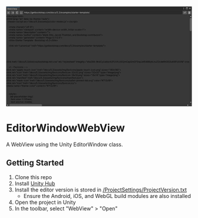 ![EditorWindow WebView](/EditorWindowWebView.png)

# EditorWindowWebView
A WebView using the Unity EditorWindow class.

## Getting Started
1. Clone this repo
1. Install [Unity Hub](https://unity.com/unity-hub)
1. Install the editor version is stored in [/ProjectSettings/ProjectVersion.txt](/ProjectSettings/ProjectVersion.txt)
    - Ensure the Android, iOS, and WebGL build modules are also installed
1. Open the project in Unity
1. In the toolbar, select "WebView" > "Open"
